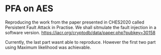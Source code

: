 # PFA on AES
Reproducing the work from the paper presented in CHES2020 called 
Persistent Fault Attack in Practise. We shall sitmulate the fault injection in a software version.
https://iacr.org/cryptodb/data/paper.php?pubkey=30158


Currently, the last part wasnt able to reproduce. However the first two part using Maximum likelihood was achievable. 
